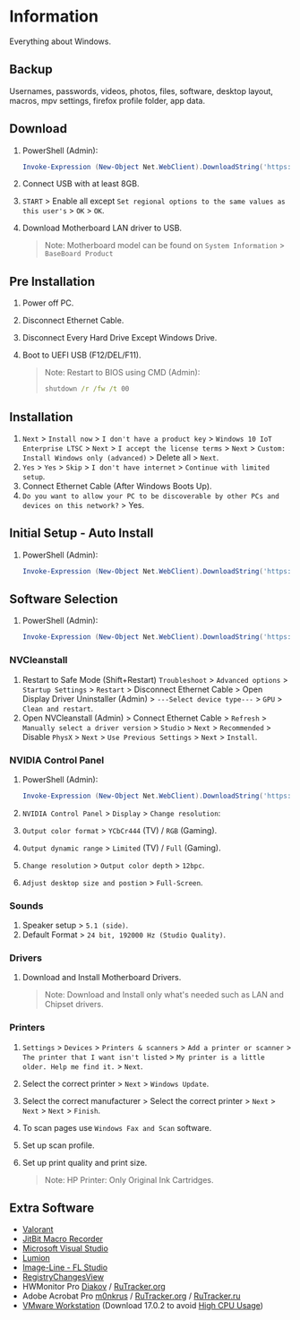 # Information

Everything about Windows.

## Backup

Usernames, passwords, videos, photos, files, software, desktop layout, macros, mpv settings, firefox profile folder, app data.

## Download

1. PowerShell (Admin):

   ```powershell
   Invoke-Expression (New-Object Net.WebClient).DownloadString('https://raw.githubusercontent.com/ByKsTv/Everything/main/Windows/ISO.ps1')

   ```

1. Connect USB with at least 8GB.
1. `START` > Enable all except `Set regional options to the same values as this user's` > `OK` > `OK`.
1. Download Motherboard LAN driver to USB.

   > Note: Motherboard model can be found on `System Information` > `BaseBoard Product`

## Pre Installation

1. Power off PC.
1. Disconnect Ethernet Cable.
1. Disconnect Every Hard Drive Except Windows Drive.
1. Boot to UEFI USB (F12/DEL/F11).

   > Note: Restart to BIOS using CMD (Admin):
   >
   > ```cmd
   > shutdown /r /fw /t 00
   >
   > ```

## Installation

1. `Next` > `Install now` > `I don't have a product key` > `Windows 10 IoT Enterprise LTSC` > `Next` > `I accept the license terms` > `Next` > `Custom: Install Windows only (advanced)` > Delete all > `Next`.
1. `Yes` > `Yes` > `Skip` > `I don't have internet` > `Continue with limited setup`.
1. Connect Ethernet Cable (After Windows Boots Up).
1. `Do you want to allow your PC to be discoverable by other PCs and devices on this network?` > Yes.

## Initial Setup - Auto Install

1. PowerShell (Admin):

   ```powershell
   Invoke-Expression (New-Object Net.WebClient).DownloadString('https://raw.githubusercontent.com/ByKsTv/Everything/main/Windows/Step1.ps1')

   ```

## Software Selection

1. PowerShell (Admin):

   ```powershell
   Invoke-Expression (New-Object Net.WebClient).DownloadString('https://raw.githubusercontent.com/ByKsTv/Everything/main/Windows/Software_Selection.ps1')

   ```

### NVCleanstall

1. Restart to Safe Mode (Shift+Restart) `Troubleshoot` > `Advanced options` > `Startup Settings` > `Restart` > Disconnect Ethernet Cable > Open Display Driver Uninstaller (Admin) > `---Select device type---` > `GPU` > `Clean and restart`.
1. Open NVCleanstall (Admin) > Connect Ethernet Cable > `Refresh` > `Manually select a driver version` > `Studio` > `Next` > `Recommended` > Disable `PhysX` > `Next` > `Use Previous Settings` > `Next` > `Install`.

### NVIDIA Control Panel

1. PowerShell (Admin):

   ```powershell
   Invoke-Expression (New-Object Net.WebClient).DownloadString('https://raw.githubusercontent.com/ByKsTv/Everything/main/Windows/nvidiaProfileInspector/Download.ps1')

   ```

1. `NVIDIA Control Panel` > `Display` > `Change resolution`:
1. `Output color format` > `YCbCr444` (TV) / `RGB` (Gaming).
1. `Output dynamic range` > `Limited` (TV) / `Full` (Gaming).
1. `Change resolution` > `Output color depth` > `12bpc`.
1. `Adjust desktop size and postion` > `Full-Screen`.

### Sounds

1. Speaker setup > `5.1 (side)`.
2. Default Format > `24 bit, 192000 Hz (Studio Quality)`.

### Drivers

1. Download and Install Motherboard Drivers.

   > Note: Download and Install only what's needed such as LAN and Chipset drivers.

### Printers

1. `Settings` > `Devices` > `Printers & scanners` > `Add a printer or scanner` > `The printer that I want isn't listed` > `My printer is a little older. Help me find it.` > `Next`.
1. Select the correct printer > `Next` > `Windows Update`.
1. Select the correct manufacturer > Select the correct printer > `Next` > `Next` > `Next` > `Finish`.
1. To scan pages use `Windows Fax and Scan` software.
1. Set up scan profile.
1. Set up print quality and print size.

   > Note: HP Printer: Only Original Ink Cartridges.

## Extra Software

- [Valorant](https://playvalorant.com/en-us/download/)
- [JitBit Macro Recorder](https://rutracker.org/forum/tracker.php?nm=JitBit)
- [Microsoft Visual Studio](https://rutracker.org/forum/tracker.php?nm=Microsoft%20Visual%20Studio)
- [Lumion](https://rutracker.org/forum/tracker.php?nm=Lumion)
- [Image-Line - FL Studio](https://rutracker.org/forum/tracker.php?nm=Image-Line%20-%20FL%20Studio)
- [RegistryChangesView](https://www.nirsoft.net/utils/registry_changes_view.html)
- HWMonitor Pro [Diakov](https://diakov.net/10934-cpuid-hwmonitor-pro-153-portable.html) / [RuTracker.org](https://rutracker.org/forum/tracker.php?nm=HWMonitor)
- Adobe Acrobat Pro [m0nkrus](http://www.monkrus.ws/) / [RuTracker.org](https://rutracker.org/forum/tracker.php?nm=Adobe%20Acrobat) / [RuTracker.ru](http://rutracker.ru/viewforum.php?f=220)
- [VMware Workstation](https://rutracker.org/forum/tracker.php?nm=VMware%20Workstation) (Download 17.0.2 to avoid [High CPU Usage](https://communities.vmware.com/t5/VMware-Workstation-Pro/High-CPU-usage-by-vmnat-exe-after-upgrade-to-VMware-Workstation/m-p/2992080/highlight/true#M183202))
